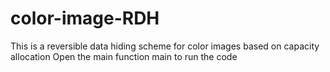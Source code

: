 # color-image-RDH
This is a reversible data hiding scheme for color images based on capacity allocation
Open the main function main to run the code

